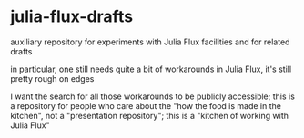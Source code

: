 # julia-flux-drafts

auxiliary repository for experiments with Julia Flux facilities and for related drafts

in particular, one still needs quite a bit of workarounds in Julia Flux, it's still pretty rough on edges

I want the search for all those workarounds to be publicly accessible; this is a repository for people who care about the "how the food is made in the kitchen", not a "presentation repository"; this is a "kitchen of working with Julia Flux"
